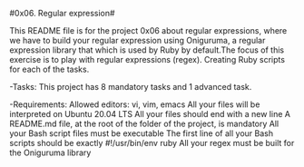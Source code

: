 #0x06. Regular expression#

This README file is for the project 0x06 about regular expressions, where we have to build your regular expression using Oniguruma, a regular expression library that which is used by Ruby by default.The focus of this exercise is to play with regular expressions (regex).
Creating Ruby scripts for each of the tasks.

-Tasks:
This project has 8 mandatory tasks and 1 advanced task.

-Requirements:
Allowed editors: vi, vim, emacs
All your files will be interpreted on Ubuntu 20.04 LTS
All your files should end with a new line
A README.md file, at the root of the folder of the project, is mandatory
All your Bash script files must be executable
The first line of all your Bash scripts should be exactly #!/usr/bin/env ruby
All your regex must be built for the Oniguruma library
